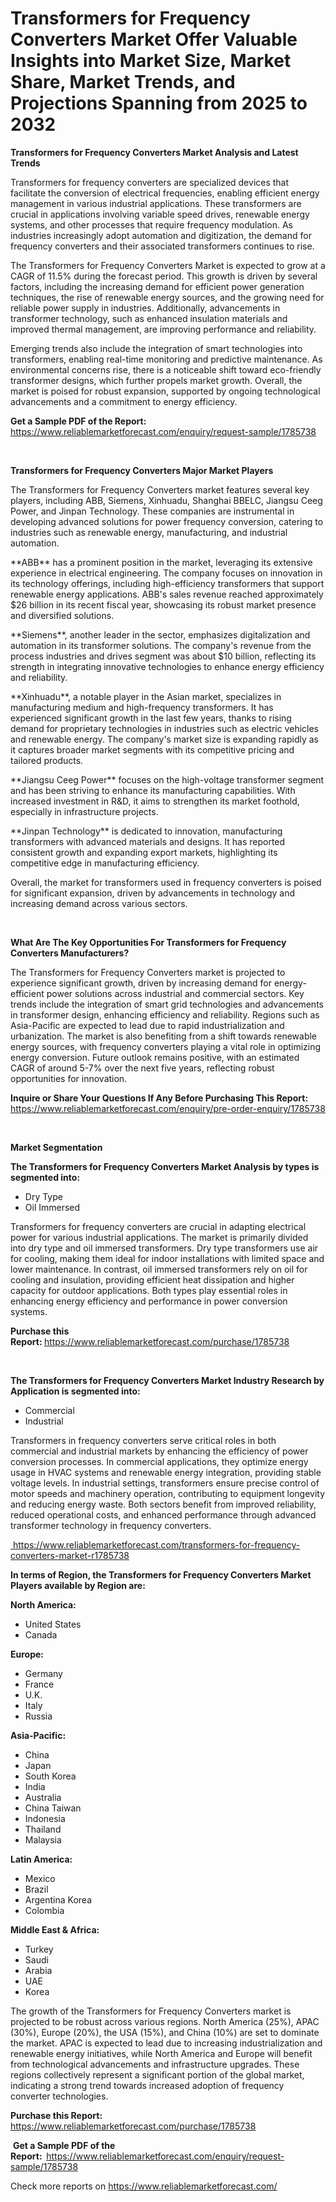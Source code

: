 <p><h1>Transformers for Frequency Converters Market Offer Valuable Insights into Market Size, Market Share, Market Trends, and Projections Spanning from 2025 to 2032</h1></p><p><strong>Transformers for Frequency Converters Market Analysis and Latest Trends</strong></p>
<p><p>Transformers for frequency converters are specialized devices that facilitate the conversion of electrical frequencies, enabling efficient energy management in various industrial applications. These transformers are crucial in applications involving variable speed drives, renewable energy systems, and other processes that require frequency modulation. As industries increasingly adopt automation and digitization, the demand for frequency converters and their associated transformers continues to rise.</p><p>The Transformers for Frequency Converters Market is expected to grow at a CAGR of 11.5% during the forecast period. This growth is driven by several factors, including the increasing demand for efficient power generation techniques, the rise of renewable energy sources, and the growing need for reliable power supply in industries. Additionally, advancements in transformer technology, such as enhanced insulation materials and improved thermal management, are improving performance and reliability.</p><p>Emerging trends also include the integration of smart technologies into transformers, enabling real-time monitoring and predictive maintenance. As environmental concerns rise, there is a noticeable shift toward eco-friendly transformer designs, which further propels market growth. Overall, the market is poised for robust expansion, supported by ongoing technological advancements and a commitment to energy efficiency.</p></p>
<p><strong>Get a Sample PDF of the Report:&nbsp;</strong> <a href="https://www.reliablemarketforecast.com/enquiry/request-sample/1785738?utm_campaign=2721&utm_medium=2&utm_source=Github&utm_content=ia&utm_term=25032025&utm_id=transformers-for-frequency-converters">https://www.reliablemarketforecast.com/enquiry/request-sample/1785738</a></p>
<p>&nbsp;</p>
<p><strong>Transformers for Frequency Converters Major Market Players</strong></p>
<p><p>The Transformers for Frequency Converters market features several key players, including ABB, Siemens, Xinhuadu, Shanghai BBELC, Jiangsu Ceeg Power, and Jinpan Technology. These companies are instrumental in developing advanced solutions for power frequency conversion, catering to industries such as renewable energy, manufacturing, and industrial automation.</p><p>**ABB** has a prominent position in the market, leveraging its extensive experience in electrical engineering. The company focuses on innovation in its technology offerings, including high-efficiency transformers that support renewable energy applications. ABB's sales revenue reached approximately $26 billion in its recent fiscal year, showcasing its robust market presence and diversified solutions.</p><p>**Siemens**, another leader in the sector, emphasizes digitalization and automation in its transformer solutions. The company's revenue from the process industries and drives segment was about $10 billion, reflecting its strength in integrating innovative technologies to enhance energy efficiency and reliability.</p><p>**Xinhuadu**, a notable player in the Asian market, specializes in manufacturing medium and high-frequency transformers. It has experienced significant growth in the last few years, thanks to rising demand for proprietary technologies in industries such as electric vehicles and renewable energy. The company's market size is expanding rapidly as it captures broader market segments with its competitive pricing and tailored products.</p><p>**Jiangsu Ceeg Power** focuses on the high-voltage transformer segment and has been striving to enhance its manufacturing capabilities. With increased investment in R&D, it aims to strengthen its market foothold, especially in infrastructure projects.</p><p>**Jinpan Technology** is dedicated to innovation, manufacturing transformers with advanced materials and designs. It has reported consistent growth and expanding export markets, highlighting its competitive edge in manufacturing efficiency.</p><p>Overall, the market for transformers used in frequency converters is poised for significant expansion, driven by advancements in technology and increasing demand across various sectors.</p></p>
<p>&nbsp;</p>
<p><strong>What Are The Key Opportunities For Transformers for Frequency Converters Manufacturers?</strong></p>
<p><p>The Transformers for Frequency Converters market is projected to experience significant growth, driven by increasing demand for energy-efficient power solutions across industrial and commercial sectors. Key trends include the integration of smart grid technologies and advancements in transformer design, enhancing efficiency and reliability. Regions such as Asia-Pacific are expected to lead due to rapid industrialization and urbanization. The market is also benefiting from a shift towards renewable energy sources, with frequency converters playing a vital role in optimizing energy conversion. Future outlook remains positive, with an estimated CAGR of around 5-7% over the next five years, reflecting robust opportunities for innovation.</p></p>
<p><strong>Inquire or Share Your Questions If Any Before Purchasing This Report:</strong> <a href="https://www.reliablemarketforecast.com/enquiry/pre-order-enquiry/1785738?utm_campaign=2721&utm_medium=2&utm_source=Github&utm_content=ia&utm_term=25032025&utm_id=transformers-for-frequency-converters">https://www.reliablemarketforecast.com/enquiry/pre-order-enquiry/1785738</a></p>
<p>&nbsp;</p>
<p><strong>Market Segmentation</strong></p>
<p><strong>The Transformers for Frequency Converters Market Analysis by types is segmented into:</strong></p>
<p><ul><li>Dry Type</li><li>Oil Immersed</li></ul></p>
<p><p>Transformers for frequency converters are crucial in adapting electrical power for various industrial applications. The market is primarily divided into dry type and oil immersed transformers. Dry type transformers use air for cooling, making them ideal for indoor installations with limited space and lower maintenance. In contrast, oil immersed transformers rely on oil for cooling and insulation, providing efficient heat dissipation and higher capacity for outdoor applications. Both types play essential roles in enhancing energy efficiency and performance in power conversion systems.</p></p>
<p><strong>Purchase this Report:&nbsp;</strong><a href="https://www.reliablemarketforecast.com/purchase/1785738?utm_campaign=2721&utm_medium=2&utm_source=Github&utm_content=ia&utm_term=25032025&utm_id=transformers-for-frequency-converters">https://www.reliablemarketforecast.com/purchase/1785738</a></p>
<p>&nbsp;</p>
<p><strong>The Transformers for Frequency Converters Market Industry Research by Application is segmented into:</strong></p>
<p><ul><li>Commercial</li><li>Industrial</li></ul></p>
<p><p>Transformers in frequency converters serve critical roles in both commercial and industrial markets by enhancing the efficiency of power conversion processes. In commercial applications, they optimize energy usage in HVAC systems and renewable energy integration, providing stable voltage levels. In industrial settings, transformers ensure precise control of motor speeds and machinery operation, contributing to equipment longevity and reducing energy waste. Both sectors benefit from improved reliability, reduced operational costs, and enhanced performance through advanced transformer technology in frequency converters.</p></p>
<p><a href="https://www.reliablemarketforecast.com/transformers-for-frequency-converters-market-r1785738?utm_campaign=2721&utm_medium=2&utm_source=Github&utm_content=ia&utm_term=25032025&utm_id=transformers-for-frequency-converters">&nbsp;https://www.reliablemarketforecast.com/transformers-for-frequency-converters-market-r1785738</a></p>
<p><strong>In terms of Region, the Transformers for Frequency Converters Market Players available by Region are:</strong></p>
<p>
    <p> <strong> North America: </strong>
        <ul>
            <li>United States</li>
            <li>Canada</li>
        </ul>
        </p> 
    <p> <strong> Europe: </strong>
        <ul>
            <li>Germany</li>
            <li>France</li>
            <li>U.K.</li>
            <li>Italy</li>
            <li>Russia</li>
        </ul>
        </p> 
    <p> <strong> Asia-Pacific: </strong>
        <ul>
            <li>China</li>
            <li>Japan</li>
            <li>South Korea</li>
            <li>India</li>
            <li>Australia</li>
            <li>China Taiwan</li>
            <li>Indonesia</li>
            <li>Thailand</li>
            <li>Malaysia</li>
        </ul>
        </p> 
    <p> <strong> Latin America: </strong>
        <ul>
            <li>Mexico</li>
            <li>Brazil</li>
            <li>Argentina Korea</li>
            <li>Colombia</li>
        </ul>
        </p> 
    <p> <strong> Middle East & Africa: </strong>
        <ul>
            <li>Turkey</li>
            <li>Saudi</li>
            <li>Arabia</li>
            <li>UAE</li>
            <li>Korea</li>
        </ul>
    </p>
    </p>
<p><p>The growth of the Transformers for Frequency Converters market is projected to be robust across various regions. North America (25%), APAC (30%), Europe (20%), the USA (15%), and China (10%) are set to dominate the market. APAC is expected to lead due to increasing industrialization and renewable energy initiatives, while North America and Europe will benefit from technological advancements and infrastructure upgrades. These regions collectively represent a significant portion of the global market, indicating a strong trend towards increased adoption of frequency converter technologies.</p></p>
<p><strong>Purchase this Report: </strong><a href="https://www.reliablemarketforecast.com/purchase/1785738?utm_campaign=2721&utm_medium=2&utm_source=Github&utm_content=ia&utm_term=25032025&utm_id=transformers-for-frequency-converters">https://www.reliablemarketforecast.com/purchase/1785738</a></p>
<p>&nbsp;<strong>Get a Sample PDF of the Report:&nbsp;&nbsp;</strong><a href="https://www.reliablemarketforecast.com/enquiry/request-sample/1785738?utm_campaign=2721&utm_medium=2&utm_source=Github&utm_content=ia&utm_term=25032025&utm_id=transformers-for-frequency-converters">https://www.reliablemarketforecast.com/enquiry/request-sample/1785738</a></p>
<p><strong></strong></p>
<p>Check more reports on <a href="https://www.reliablemarketforecast.com/?utm_campaign=2721&utm_medium=2&utm_source=Github&utm_content=ia&utm_term=25032025&utm_id=transformers-for-frequency-converters">https://www.reliablemarketforecast.com/</a></p>